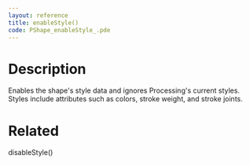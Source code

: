 ```yaml
---
layout: reference
title: enableStyle()
code: PShape_enableStyle_.pde
---
```


# Description

Enables the shape's style data and ignores Processing's current styles. Styles include attributes such as colors, stroke weight, and stroke joints. 

# Related

disableStyle()
